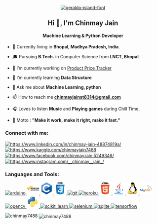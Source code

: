 <p align="center">
<a href="https://fontmeme.com/fonts/geraldo-island-font/"><img src="https://fontmeme.com/permalink/210702/db79303bf8a3bc9c31bc97d7dd3bf7b9.png" alt="geraldo-island-font" border="0"></a>
</p>


<h2 align="center">Hi 👋, I'm Chinmay Jain</h2>
<h4 align="center">Machine Learning & Python Developer</h4>

- &#128205; Currently living in **Bhopal, Madhya Pradesh, India**.
- &#x1f393; Pursuing **B.Tech.** in Computer Science from **LNCT, Bhopal**.
- 🔭 I’m currently working on [Product Price Tracker](https://github.com/chinmay7488/Product-Price-Tracker)

- 🌱 I’m currently learning **Data Structure**

- 💬 Ask me about **Machine Learning, python**

- 📫 How to reach me **chinmayjainst8314@gmail.com**
- &#127911; Loves to listen **Music** and **Playing games** during Chill Time.
- &#x1f3af; Motto : **"Make it work, make it right, make it fast."** &nbsp;

<h3 align="left">Connect with me:</h3>
<p align="left">
<a href="https://linkedin.com/in/https://www.linkedin.com/in/chinmay-jain-48874819a/" target="blank"><img align="center" src="https://raw.githubusercontent.com/rahuldkjain/github-profile-readme-generator/master/src/images/icons/Social/linked-in-alt.svg" alt="https://www.linkedin.com/in/chinmay-jain-48874819a/" height="30" width="40" /></a>
<a href="https://kaggle.com/https://www.kaggle.com/chinmayjain7488" target="blank"><img align="center" src="https://raw.githubusercontent.com/rahuldkjain/github-profile-readme-generator/master/src/images/icons/Social/kaggle.svg" alt="https://www.kaggle.com/chinmayjain7488" height="30" width="40" /></a>
<a href="https://fb.com/https://www.facebook.com/chinmay.jain.5249349/" target="blank"><img align="center" src="https://raw.githubusercontent.com/rahuldkjain/github-profile-readme-generator/master/src/images/icons/Social/facebook.svg" alt="https://www.facebook.com/chinmay.jain.5249349/" height="30" width="40" /></a>
<a href="https://instagram.com/https://www.instagram.com/__chinmay__jain_/" target="blank"><img align="center" src="https://raw.githubusercontent.com/rahuldkjain/github-profile-readme-generator/master/src/images/icons/Social/instagram.svg" alt="https://www.instagram.com/__chinmay__jain_/" height="30" width="40" /></a>
</p>

<h3 align="left">Languages and Tools:</h3>
<p align="left"> <a href="https://www.arduino.cc/" target="_blank"> <img src="https://cdn.worldvectorlogo.com/logos/arduino-1.svg" alt="arduino" width="40" height="40"/> </a> <a href="https://aws.amazon.com" target="_blank"> <img src="https://raw.githubusercontent.com/devicons/devicon/master/icons/amazonwebservices/amazonwebservices-original-wordmark.svg" alt="aws" width="40" height="40"/> </a> <a href="https://www.cprogramming.com/" target="_blank"> <img src="https://raw.githubusercontent.com/devicons/devicon/master/icons/c/c-original.svg" alt="c" width="40" height="40"/> </a> <a href="https://www.w3schools.com/css/" target="_blank"> <img src="https://raw.githubusercontent.com/devicons/devicon/master/icons/css3/css3-original-wordmark.svg" alt="css3" width="40" height="40"/> </a> <a href="https://git-scm.com/" target="_blank"> <img src="https://www.vectorlogo.zone/logos/git-scm/git-scm-icon.svg" alt="git" width="40" height="40"/> </a> <a href="https://heroku.com" target="_blank"> <img src="https://www.vectorlogo.zone/logos/heroku/heroku-icon.svg" alt="heroku" width="40" height="40"/> </a> <a href="https://www.w3.org/html/" target="_blank"> <img src="https://raw.githubusercontent.com/devicons/devicon/master/icons/html5/html5-original-wordmark.svg" alt="html5" width="40" height="40"/> </a> <a href="https://www.java.com" target="_blank"> <img src="https://raw.githubusercontent.com/devicons/devicon/master/icons/java/java-original.svg" alt="java" width="40" height="40"/> </a> <a href="https://www.linux.org/" target="_blank"> <img src="https://raw.githubusercontent.com/devicons/devicon/master/icons/linux/linux-original.svg" alt="linux" width="40" height="40"/> </a> <a href="https://www.mysql.com/" target="_blank"> <img src="https://raw.githubusercontent.com/devicons/devicon/master/icons/mysql/mysql-original-wordmark.svg" alt="mysql" width="40" height="40"/> </a> <a href="https://opencv.org/" target="_blank"> <img src="https://www.vectorlogo.zone/logos/opencv/opencv-icon.svg" alt="opencv" width="40" height="40"/> </a> <a href="https://www.python.org" target="_blank"> <img src="https://raw.githubusercontent.com/devicons/devicon/master/icons/python/python-original.svg" alt="python" width="40" height="40"/> </a> <a href="https://scikit-learn.org/" target="_blank"> <img src="https://upload.wikimedia.org/wikipedia/commons/0/05/Scikit_learn_logo_small.svg" alt="scikit_learn" width="40" height="40"/> </a> <a href="https://www.selenium.dev" target="_blank"> <img src="https://raw.githubusercontent.com/detain/svg-logos/780f25886640cef088af994181646db2f6b1a3f8/svg/selenium-logo.svg" alt="selenium" width="40" height="40"/> </a> <a href="https://www.sqlite.org/" target="_blank"> <img src="https://www.vectorlogo.zone/logos/sqlite/sqlite-icon.svg" alt="sqlite" width="40" height="40"/> </a> <a href="https://www.tensorflow.org" target="_blank"> <img src="https://www.vectorlogo.zone/logos/tensorflow/tensorflow-icon.svg" alt="tensorflow" width="40" height="40"/> </a> </p>

<p><img align="left" src="https://github-readme-stats.vercel.app/api/top-langs?username=chinmay7488&show_icons=true&theme=merko&locale=en&layout=compact" alt="chinmay7488" /></p>

<p>&nbsp;<img align="center" src="https://github-readme-stats.vercel.app/api?username=chinmay7488&show_icons=true&theme=radical&hide_border=true&locale=en" alt="chinmay7488" /></p>


